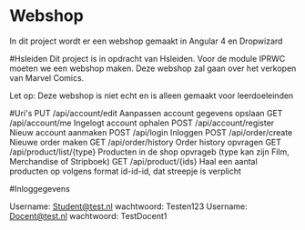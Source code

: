 # Webshop

In dit project wordt er een webshop gemaakt in Angular 4 en Dropwizard

#Hsleiden
Dit project is in opdracht van Hsleiden. Voor de module IPRWC moeten we een webshop maken. 
Deze webshop zal gaan over het verkopen van Marvel Comics.

Let op: Deze webshop is niet echt en is alleen gemaakt voor leerdoeleinden


#Uri's
    PUT     /api/account/edit       Aanpassen account gegevens opslaan
    GET     /api/account/me         Ingelogt account ophalen
    POST    /api/account/register   Nieuw account aanmaken
    POST    /api/login              Inloggen
    POST    /api/order/create       Nieuwe order maken
    GET     /api/order/history      Order history opvragen
    GET     /api/product/list/{type} Producten in de shop opvrageb (type kan zijn Film, Merchandise of Stripboek)
    GET     /api/product/{ids}      Haal een aantal producten op volgens format id-id-id, dat streepje is verplicht
    
 
#Inloggegevens

Username: Student@test.nl wachtwoord: Testen123
Username: Docent@test.nl wachtwoord: TestDocent1